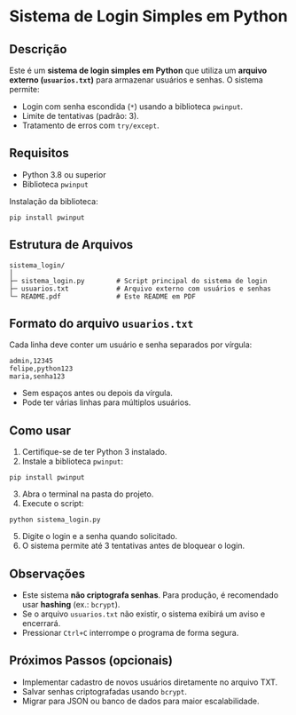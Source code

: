# Sistema de Login Simples em Python

## Descrição
Este é um **sistema de login simples em Python** que utiliza um **arquivo externo (`usuarios.txt`)** para armazenar usuários e senhas.
O sistema permite:
- Login com senha escondida (`*`) usando a biblioteca `pwinput`.
- Limite de tentativas (padrão: 3).
- Tratamento de erros com `try/except`.

## Requisitos
- Python 3.8 ou superior
- Biblioteca `pwinput`

Instalação da biblioteca:
```
pip install pwinput
```

## Estrutura de Arquivos
```
sistema_login/
│
├─ sistema_login.py        # Script principal do sistema de login
├─ usuarios.txt            # Arquivo externo com usuários e senhas
└─ README.pdf              # Este README em PDF
```

## Formato do arquivo `usuarios.txt`
Cada linha deve conter um usuário e senha separados por vírgula:
```
admin,12345
felipe,python123
maria,senha123
```
- Sem espaços antes ou depois da vírgula.
- Pode ter várias linhas para múltiplos usuários.

## Como usar
1. Certifique-se de ter Python 3 instalado.
2. Instale a biblioteca `pwinput`:
```
pip install pwinput
```
3. Abra o terminal na pasta do projeto.
4. Execute o script:
```
python sistema_login.py
```
5. Digite o login e a senha quando solicitado.
6. O sistema permite até 3 tentativas antes de bloquear o login.

## Observações
- Este sistema **não criptografa senhas**. Para produção, é recomendado usar **hashing** (ex.: `bcrypt`).
- Se o arquivo `usuarios.txt` não existir, o sistema exibirá um aviso e encerrará.
- Pressionar `Ctrl+C` interrompe o programa de forma segura.

## Próximos Passos (opcionais)
- Implementar cadastro de novos usuários diretamente no arquivo TXT.
- Salvar senhas criptografadas usando `bcrypt`.
- Migrar para JSON ou banco de dados para maior escalabilidade.

